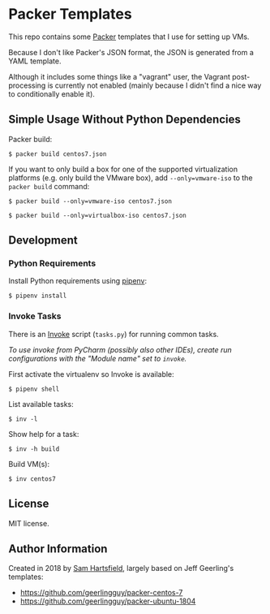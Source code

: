 # Packer Templates
This repo contains some [Packer](https://www.packer.io/) templates that I use for setting up VMs.

Because I don't like Packer's JSON format, the JSON is generated from a YAML template.

Although it includes some things like a "vagrant" user, the Vagrant post-processing is currently not enabled (mainly because I didn't find a nice way to conditionally enable it).

## Simple Usage Without Python Dependencies
Packer build:

    $ packer build centos7.json

If you want to only build a box for one of the supported virtualization platforms (e.g. only build the VMware box), add `--only=vmware-iso` to the `packer build` command:

    $ packer build --only=vmware-iso centos7.json
    
    $ packer build --only=virtualbox-iso centos7.json

## Development
### Python Requirements
Install Python requirements using [pipenv](https://docs.pipenv.org/):

    $ pipenv install

### Invoke Tasks
There is an [Invoke](http://www.pyinvoke.org/) script (`tasks.py`) for running common tasks.

*To use invoke from PyCharm (possibly also other IDEs), create run configurations with the "Module name" set to `invoke`.*

First activate the virtualenv so Invoke is available:

    $ pipenv shell

List available tasks:

    $ inv -l

Show help for a task:

    $ inv -h build

Build VM(s):

    $ inv centos7

## License

MIT license.

## Author Information

Created in 2018 by [Sam Hartsfield](http://samhartsfield.com/), largely based on Jeff Geerling's templates:

* https://github.com/geerlingguy/packer-centos-7
* https://github.com/geerlingguy/packer-ubuntu-1804
